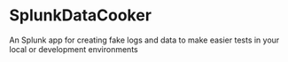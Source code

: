 # SplunkDataCooker
An Splunk app for creating fake logs and data to make easier tests in your local or development environments

